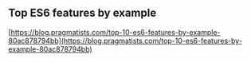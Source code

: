 ## Top ES6 features by example
  
  [https://blog.pragmatists.com/top-10-es6-features-by-example-80ac878794bb](https://blog.pragmatists.com/top-10-es6-features-by-example-80ac878794bb)